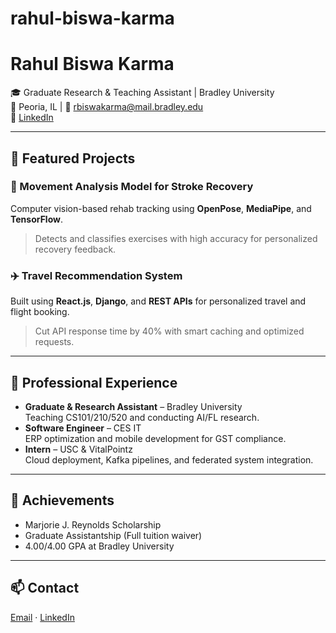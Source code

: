 # rahul-biswa-karma

# Rahul Biswa Karma

🎓 Graduate Research & Teaching Assistant | Bradley University  
📍 Peoria, IL | 💌 [rbiswakarma@mail.bradley.edu](mailto:rbiswakarma@mail.bradley.edu)  
🔗 [LinkedIn](https://www.linkedin.com/in/rahul-biswa-karma-260898266/)

---

## 🚀 Featured Projects

### 🧠 Movement Analysis Model for Stroke Recovery
Computer vision-based rehab tracking using **OpenPose**, **MediaPipe**, and **TensorFlow**.  
> Detects and classifies exercises with high accuracy for personalized recovery feedback.  

### ✈️ Travel Recommendation System
Built using **React.js**, **Django**, and **REST APIs** for personalized travel and flight booking.  
> Cut API response time by 40% with smart caching and optimized requests. 

---

## 💼 Professional Experience
- **Graduate & Research Assistant** – Bradley University  
  Teaching CS101/210/520 and conducting AI/FL research.  
- **Software Engineer** – CES IT  
  ERP optimization and mobile development for GST compliance.  
- **Intern** – USC & VitalPointz  
  Cloud deployment, Kafka pipelines, and federated system integration.

---

## 🏅 Achievements
- Marjorie J. Reynolds Scholarship  
- Graduate Assistantship (Full tuition waiver)  
- 4.00/4.00 GPA at Bradley University

---

## 📫 Contact
[Email](mailto:rbiswakarma@mail.bradley.edu) · [LinkedIn](https://www.linkedin.com/in/rahul-biswa-karma-260898266/)
